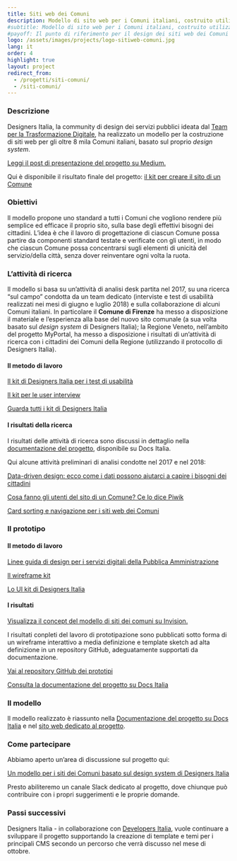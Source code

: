 ```yaml
---
title: Siti web dei Comuni
description: Modello di sito web per i Comuni italiani, costruito utilizzando il design system di Designers Italia.
#subtitle: Modello di sito web per i Comuni italiani, costruito utilizzando il design system di Designers Italia
#payoff: Il punto di riferimento per il design dei siti web dei Comuni
logo: /assets/images/projects/logo-sitiweb-comuni.jpg
lang: it
order: 4
highlight: true
layout: project
redirect_from:
  - /progetti/siti-comuni/
  - /siti-comuni/
---
```


### Descrizione
Designers Italia, la community di design dei servizi pubblici ideata dal [Team per la Trasformazione Digitale](https://teamdigitale.governo.it/), ha realizzato un modello per la costruzione di siti web per gli oltre 8 mila Comuni italiani, basato sul proprio *design system*.

[Leggi il post di presentazione del progetto su Medium.](https://medium.com/team-per-la-trasformazione-digitale/modello-standard-sito-web-comuni-design-prototipo-mobile-first-open-source-organizzazione-contenuti-38b330e695a1)

Qui è disponibile il risultato finale del progetto:
[il kit per creare il sito di un Comune](https://designers.italia.it/kit/comuni/)

### Obiettivi

Il modello propone uno standard a tutti i Comuni che vogliono rendere più semplice ed efficace il proprio sito, sulla base degli effettivi bisogni dei cittadini. L’idea è che il lavoro di progettazione di ciascun Comune possa partire da componenti standard testate e verificate con gli utenti, in modo che ciascun Comune possa concentrarsi sugli elementi di unicità del servizio/della città, senza dover reinventare ogni volta la ruota.

### L’attività di ricerca

Il modello si basa su un’attività di analisi desk partita nel 2017, su una ricerca “sul campo” condotta da un team dedicato (interviste e test di usabilità realizzati nei mesi di giugno e luglio 2018) e sulla collaborazione di alcuni Comuni italiani. In particolare il **Comune di Firenze** ha messo a disposizione il materiale e l’esperienza alla base del nuovo sito comunale (a sua volta basato sul *design system* di Designers Italia); la Regione Veneto, nell’ambito del progetto MyPortal, ha messo a disposizione i risultati di un’attività di ricerca con i cittadini dei Comuni della Regione (utilizzando il protocollo di Designers Italia).

#### Il metodo di lavoro

[Il kit di Designers Italia per i test di usabilità](https://designers.italia.it/kit/usability-test/)

[Il kit per le user interview](https://designers.italia.it/kit/user-interviews/)

[Guarda tutti i kit di Designers Italia](https://designers.italia.it/kit/)

#### I risultati della ricerca

I risultati delle attività di ricerca sono discussi in dettaglio nella [documentazione del progetto](https://docs.italia.it/italia/designers-italia/design-comuni-docs), disponibile su Docs Italia.

Qui alcune attività preliminari di analisi condotte nel 2017 e nel 2018:

[Data-driven design: ecco come i dati possono aiutarci a capire i bisogni dei cittadini](https://medium.com/designers-italia/data-driven-design-ecco-come-i-dati-possono-aiutarci-a-capire-i-bisogni-dei-cittadini-38f04d898f4d)

[Cosa fanno gli utenti del sito di un Comune? Ce lo dice Piwik](https://medium.com/designers-italia/cosa-fanno-gli-utenti-del-sito-di-un-comune-ce-lo-dice-piwik-dedc67504b35)

[Card sorting e navigazione per i siti web dei Comuni](https://medium.com/designers-italia/card-sorting-e-navigazione-per-i-siti-web-dei-comuni-f4ae175b84c4)

### Il prototipo

#### Il metodo di lavoro

[Linee guida di design per i servizi digitali della Pubblica Amministrazione](https://designers.italia.it/guide/)

[Il wireframe kit](https://designers.italia.it/kit/wireframe-kit/)

[Lo UI kit di Designers Italia](https://designers.italia.it/kit/ui-kit/)

#### I risultati

[Visualizza il concept del modello di siti dei comuni su Invision.](https://invis.io/Q2OTF1RMNUB)

I risultati conpleti del lavoro di prototipazione sono pubblicati sotto forma di un wireframe interattivo a media definizione e template sketch ad alta definizione in un repository GitHub, adeguatamente supportati da documentazione.

[Vai al repository GitHub dei prototipi](https://github.com/italia/design-comuni-prototipi)

[Consulta la documentazione del progetto su Docs Italia](https://docs.italia.it/italia/designers-italia/design-comuni-docs)

### Il modello
Il modello realizzato è riassunto nella [Documentazione del progetto su Docs Italia](https://docs.italia.it/italia/designers-italia/design-comuni-docs) e nel [sito web dedicato al progetto](https://italia.github.io/design-comuni-prototipi/).

### Come partecipare

Abbiamo aperto un’area di discussione sul progetto qui:

[Un modello per i siti dei Comuni basato sul design system di Designers Italia](https://forum.italia.it/t/un-modello-per-i-siti-dei-comuni-basato-sul-design-system-di-designers-italia/4468)

Presto abiliteremo un canale Slack dedicato al progetto, dove chiunque può contribuire con i propri suggerimenti e le proprie domande.

### Passi successivi

Designers Italia - in collaborazione con [Developers Italia](https://developers.italia.it/), vuole continuare a sviluppare il progetto supportando la creazione di template e temi per i principali CMS secondo un percorso che verrà discusso nel mese di ottobre.
